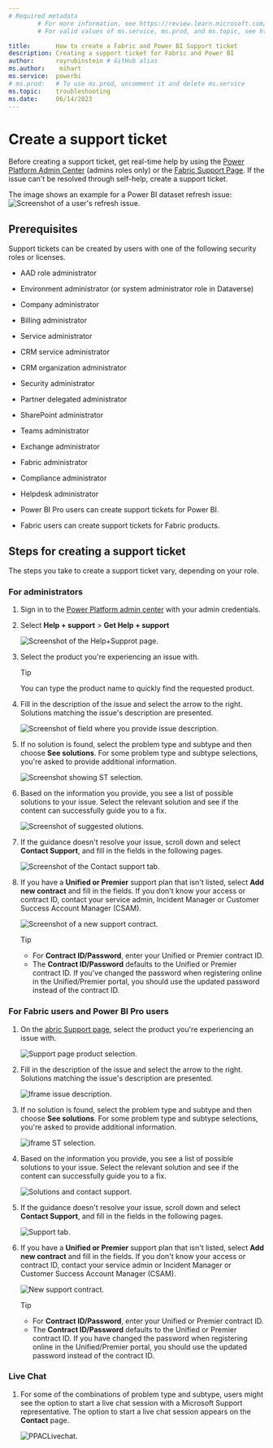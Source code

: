 ```yaml
---
# Required metadata
		# For more information, see https://review.learn.microsoft.com/en-us/help/platform/learn-editor-add-metadata?branch=main
		# For valid values of ms.service, ms.prod, and ms.topic, see https://review.learn.microsoft.com/en-us/help/platform/metadata-taxonomies?branch=main

title:       How to create a Fabric and Power BI Support ticket
description: Creating a support ticket for Fabric and Power BI
author:      royrubinstein # GitHub alias
ms.author:    mihart
ms.service:  powerbi
# ms.prod:   # To use ms.prod, uncomment it and delete ms.service
ms.topic:    troubleshooting 
ms.date:     06/14/2023
---
```


# Create a support ticket

Before creating a support ticket, get real-time help by using the [Power Platform Admin Center](https://admin.powerplatform.microsoft.com/support) (admins roles only) or the [Fabric Support Page](https://support.fabric.microsoft.com/en-US/support). If the issue can't be resolved through self-help, create a support ticket.

The image shows an example for a Power BI dataset refresh issue:  
![Screenshot of a user's refresh issue.](media/Create-support-ticket/image.png)

## Prerequisites

Support tickets can be created by users with one of the following security roles or licenses.  

- AAD role administrator

- Environment administrator (or system administrator role in Dataverse)

- Company administrator

- Billing administrator

- Service administrator

- CRM service administrator

- CRM organization administrator

- Security administrator

- Partner delegated administrator

- SharePoint administrator

- Teams administrator

- Exchange administrator

- Fabric administrator

- Compliance administrator

- Helpdesk administrator

- Power BI Pro users can create support tickets for Power BI.

- Fabric users can create support tickets for Fabric products.

## Steps for creating a support ticket
The steps you take to create a support ticket vary, depending on your role. 

### For administrators

1. Sign in to the [Power Platform admin center](https://admin.powerplatform.microsoft.com/) with your admin credentials.

2. Select **Help + support** > **Get Help + support**

   ![Screenshot of the Help+Supprot page.](media/Create-support-ticket/help+supprot1.png)

3. Select the product you're experiencing an issue with.

   > [!TIP]
   > You can type the product name to quickly find the requested product.

4. Fill in the description of the issue and select the arrow to the right. Solutions matching the issue's description are presented.

   ![Screenshot of field where you provide issue description.](media/Create-support-ticket/provide-issue-description.png)

5. If no solution is found, select the problem type and subtype and then choose **See solutions**. For some problem type and subtype selections, you're asked to provide additional information.

   ![Screenshot showing ST selection.](media/Create-support-ticket/st-selection.png)

6. Based on the information you provide, you see a list of possible solutions to your issue. Select the relevant solution and see if the content can successfully guide you to a fix.

   ![Screenshot of suggested olutions.](media/Create-support-ticket/solutions-and-contact-support.png)

7. If the guidance doesn't resolve your issue, scroll down and select **Contact Support**, and fill in the fields in the following pages.

   ![Screenshot of the Contact support tab.](media/Create-support-ticket/support-tab.png)

8. If you have a **Unified or Premier** support plan that isn't listed, select **Add new contract** and fill in the fields. If you don't know your access or contract ID, contact your service admin, Incident Manager or Customer Success Account Manager (CSAM).

   ![Screenshot of a new support contract.](media/Create-support-ticket/new-support-contract.png)

   > [!TIP]
   > 
   >- For **Contract ID/Password**, enter your Unified or Premier contract ID.
   >- The **Contract ID/Password** defaults to the Unified or Premier contract ID. If you've changed the password when registering online in the Unified/Premier portal, you should use the updated password instead of the contract ID.



### For Fabric users and Power BI Pro users

1. On the [abric Support page](https://support.fabric.microsoft.com/en-US/support), select the product you're experiencing an issue with.

   ![Support page product selection.](media/Create-support-ticket/support-page-product-selection.png)

2. Fill in the description of the issue and select the arrow to the right. Solutions matching the issue's description are presented.

   ![Iframe issue description.](media/Create-support-ticket/iframe-issue-description.png)

3. If no solution is found, select the problem type and subtype and then choose **See solutions**. For some problem type and subtype selections, you're asked to provide additional information.

   ![iframe ST selection.](media/Create-support-ticket/iframe-st-selection1.png)

4. Based on the information you provide, you see a list of possible solutions to your issue. Select the relevant solution and see if the content can successfully guide you to a fix.

   ![Solutions and contact support.](media/Create-support-ticket/solutions-and-contact-support.png)

5. If the guidance doesn't resolve your issue, scroll down and select **Contact Support**, and fill in the fields in the following pages.

   ![Support tab.](media/Create-support-ticket/support-tab.png)

6. If you have a **Unified or Premier** support plan that isn't listed, select **Add new contract** and fill in the fields. If you don't know your access or contract ID, contact your service admin or Incident Manager or Customer Success Account Manager (CSAM).

   ![New support contract.](media/Create-support-ticket/new-support-contract.png)

   > [!TIP]
   > 
   >- For **Contract ID/Password**, enter your Unified or Premier contract ID.
   >- The **Contract ID/Password** defaults to the Unified or Premier contract ID. If you have changed the password when registering online in the Unified/Premier portal, you should use the updated password instead of the contract ID.
      
### Live Chat
1. For some of the combinations of problem type and subtype, users might see the option to start a live chat session with a Microsoft Support representative. The option to start a live chat session appears on the **Contact** page. 

   ![PPACLivechat.](media/Create-support-ticket/livechat.png)

        



